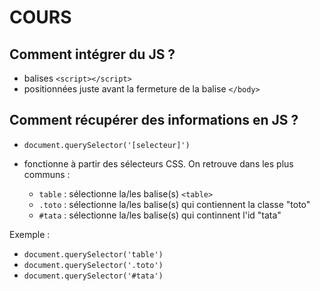 # COURS

## Comment intégrer du JS ?

- balises ```<script></script>```
- positionnées juste avant la fermeture de la balise ```</body>```

## Comment récupérer des informations en JS ?

- ```document.querySelector('[selecteur]')```
- fonctionne à partir des sélecteurs CSS. On retrouve dans les plus communs : 

    - ```table``` : sélectionne la/les balise(s) ```<table>```
    - ```.toto``` : sélectionne la/les balise(s) qui contiennent la classe "toto"
    - ```#tata``` : sélectionne la/les balise(s) qui continnent l'id "tata"

Exemple :
- ```document.querySelector('table')```
- ```document.querySelector('.toto')```
- ```document.querySelector('#tata')```